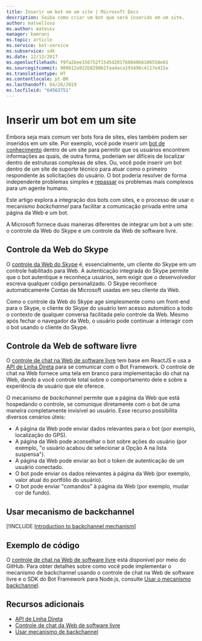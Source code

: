 ```yaml
---
title: Inserir um bot em um site | Microsoft Docs
description: Saiba como criar um bot que será inserido em um site.
author: matvelloso
ms.author: mateusv
manager: kamrani
ms.topic: article
ms.service: bot-service
ms.subservice: sdk
ms.date: 12/13/2017
ms.openlocfilehash: f9fa2bee156752f1545d201768040b6106558e01
ms.sourcegitcommit: 980612a922b8290b2faadaca193496c4117e415a
ms.translationtype: HT
ms.contentlocale: pt-BR
ms.lasthandoff: 04/26/2019
ms.locfileid: "64563751"
---
```

# <a name="embed-a-bot-in-a-website"></a>Inserir um bot em um site

Embora seja mais comum ver bots fora de sites, eles também podem ser inseridos em um site. Por exemplo, você pode inserir um [bot de conhecimento](~/bot-service-design-pattern-knowledge-base.md) dentro de um site para permitir que os usuários encontrem informações as quais, de outra forma, poderiam ser difíceis de localizar dentro de estruturas complexas de sites. Ou, você pode inserir um bot dentro de um site de suporte técnico para atuar como o primeiro respondente às solicitações do usuário. O bot poderia resolver de forma independente problemas simples e [repassar](~/bot-service-design-pattern-handoff-human.md) os problemas mais complexos para um agente humano. 

Este artigo explora a integração dos bots com sites, e o processo de usar o mecanismo *backchannel* para facilitar a comunicação privada entre uma página da Web e um bot. 

A Microsoft fornece duas maneiras diferentes de integrar um bot a um site: o controle da Web do Skype e um controle da Web de software livre.

## <a name="skype-web-control"></a>Controle da Web do Skype

O [controle da Web do Skype](https://aka.ms/bot-skype-web-control) é, essencialmente, um cliente do Skype em um controle habilitado para Web. A autenticação integrada do Skype permite que o bot autentique e reconheça usuários, sem exigir que o desenvolvedor escreva qualquer código personalizado. O Skype reconhece automaticamente Contas da Microsoft usadas em seu cliente da Web. 

Como o controle da Web do Skype age simplesmente como um front-end para o Skype, o cliente do Skype do usuário tem acesso automático a todo o contexto de qualquer conversa facilitada pelo controle da Web. Mesmo após fechar o navegador da Web, o usuário pode continuar a interagir com o bot usando o cliente do Skype. 

## <a name="open-source-web-control"></a>Controle da Web de software livre

O <a href="https://aka.ms/BotFramework-WebChat" target="_blank">controle de chat na Web de software livre</a> tem base em ReactJS e usa a [API de Linha Direta][directLineAPI] para se comunicar com o Bot Framework. O controle de chat na Web fornece uma tela em branco para implementação do chat na Web, dando a você controle total sobre o comportamento dele e sobre a experiência de usuário que ele oferece. 

O mecanismo de *backchannel* permite que a página da Web que está hospedando o controle, se comunique diretamente com o bot de uma maneira completamente invisível ao usuário. Esse recurso possibilita diversos cenários úteis: 

- A página da Web pode enviar dados relevantes para o bot (por exemplo, localização do GPS).
- A página da Web pode aconselhar o bot sobre ações do usuário (por exemplo, "o usuário acabou de selecionar a Opção A na lista suspensa").
- A página da Web pode enviar ao bot o token de autenticação de um usuário conectado.
- O bot pode enviar os dados relevantes à página da Web (por exemplo, valor atual do portfólio do usuário).
- O bot pode enviar "comandos" à página da Web (por exemplo, mudar cor de fundo).

## <a name="using-the-backchannel-mechanism"></a>Usar mecanismo de backchannel

[!INCLUDE [Introduction to backchannel mechanism](~/includes/snippet-backchannel.md)]

## <a name="sample-code"></a>Exemplo de código

O <a href="https://aka.ms/BotFramework-WebChat" target="_blank">controle de chat na Web de software livre</a> está disponível por meio do GitHub. Para obter detalhes sobre como você pode implementar o mecanismo de backchannel usando o controle de chat na Web de software livre e o SDK do Bot Framework para Node.js, consulte [Usar o mecanismo backchannel](~/nodejs/bot-builder-nodejs-backchannel.md).

## <a name="additional-resources"></a>Recursos adicionais

- [API de Linha Direta][directLineAPI]
- [Controle de chat da Web de software livre](https://github.com/Microsoft/BotFramework-WebChat)
- [Usar mecanismo de backchannel](~/nodejs/bot-builder-nodejs-backchannel.md)

[directLineAPI]: https://docs.botframework.com/en-us/restapi/directline3/#navtitle

